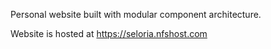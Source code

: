 
Personal website built with modular component architecture.

Website is hosted at https://seloria.nfshost.com
